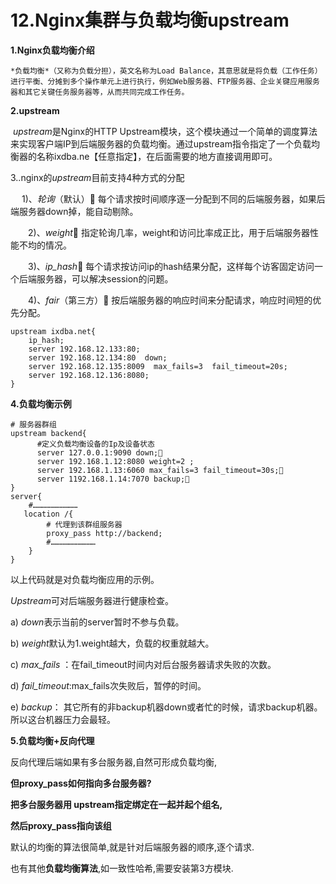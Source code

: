 # 12.Nginx集群与负载均衡upstream

**1.Nginx负载均衡介绍**

 	*负载均衡*（又称为负载分担），英文名称为Load Balance，其意思就是将负载（工作任务）进行平衡、分摊到多个操作单元上进行执行，例如Web服务器、FTP服务器、企业关键应用服务器和其它关键任务服务器等，从而共同完成工作任务。



**2.upstream**

​         *upstream*是Nginx的HTTP Upstream模块，这个模块通过一个简单的调度算法来实现客户端IP到后端服务器的负载均衡。通过upstream指令指定了一个负载均衡器的名称ixdba.ne【任意指定】，在后面需要的地方直接调用即可。



3..nginx的*upstream*目前支持4种方式的分配

  　  1)、*轮询*（默认） 每个请求按时间顺序逐一分配到不同的后端服务器，如果后端服务器down掉，能自动剔除。

　　2)、*weight* 指定轮询几率，weight和访问比率成正比，用于后端服务器性能不均的情况。

　　3)、*ip_hash* 每个请求按访问ip的hash结果分配，这样每个访客固定访问一个后端服务器，可以解决session的问题。

　　4)、*fair*（第三方） 按后端服务器的响应时间来分配请求，响应时间短的优先分配。

```
upstream ixdba.net{
    ip_hash;
    server 192.168.12.133:80;
    server 192.168.12.134:80  down;
    server 192.168.12.135:8009  max_fails=3  fail_timeout=20s;
    server 192.168.12.136:8080;
}
```

**4.负载均衡示例**

```
# 服务器群组
upstream backend{ 
      #定义负载均衡设备的Ip及设备状态
      server 127.0.0.1:9090 down; 
      server 192.168.1.12:8080 weight=2 ;
      server 192.168.1.13:6060 max_fails=3 fail_timeout=30s;
      server 1192.168.1.14:7070 backup;
}
server{
    #…………………………
   location /{
   		# 代理到该群组服务器
        proxy_pass http://backend;
        #…………………………
    }
}
```

以上代码就是对负载均衡应用的示例。

*Upstream*可对后端服务器进行健康检查。

a) *down*表示当前的server暂时不参与负载。

b) *weight*默认为1.weight越大，负载的权重就越大。

c) *max_fails* ：在fail_timeout时间内对后台服务器请求失败的次数。

d) *fail_timeout*:max_fails次失败后，暂停的时间。

e) *backup*： 其它所有的非backup机器down或者忙的时候，请求backup机器。所以这台机器压力会最轻。



**5.负载均衡+反向代理**

反向代理后端如果有多台服务器,自然可形成负载均衡,

**但proxy_pass如何指向多台服务器?**

**把多台服务器用 upstream指定绑定在一起并起个组名,**

**然后proxy_pass指向该组**

 

默认的均衡的算法很简单,就是针对后端服务器的顺序,逐个请求.

也有其他**负载均衡算法**,如一致性哈希,需要安装第3方模块.